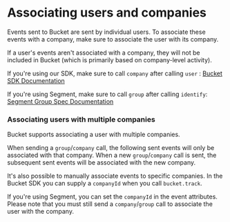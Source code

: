 # Associating users and companies

Events sent to Bucket are sent by individual users. To associate these events with a company, make sure to associate the user with its company.

If a user's events aren't associated with a company, they will not be included in Bucket (which is primarily based on company-level activity).

If you're using our SDK, make sure to call `company` after calling `user` : [Bucket SDK Documentation](../../../supported-languages/overview.md)

If you're using Segment, make sure to call `group` after calling `identify`: [Segment Group Spec Documentation](https://segment.com/docs/connections/spec/group/)

### Associating users with multiple companies

Bucket supports associating a user with multiple companies.&#x20;

When sending a `group`/`company` call, the following sent events will only be associated with that company. When a new `group`/`company` call is sent, the subsequent sent events will be associated with the new company.

It's also possible to manually associate events to specific companies. In the Bucket SDK you can supply a `companyId` when you call `bucket.track`.&#x20;

If you're using Segment, you can set the `companyId` in the event attributes. Please note that you must still send a `company`/`group` call to associate the user with the company.
